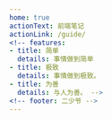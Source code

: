 ```yaml
---
home: true
actionText: 前端笔记
actionLink: /guide/
<!-- features:
- title: 简单
  details: 事情做到简单
- title: 极致
  details: 事情做到极致。
- title: 为善
  details: 与人为善。 -->
<!-- footer: 二少爷 -->
---
```

